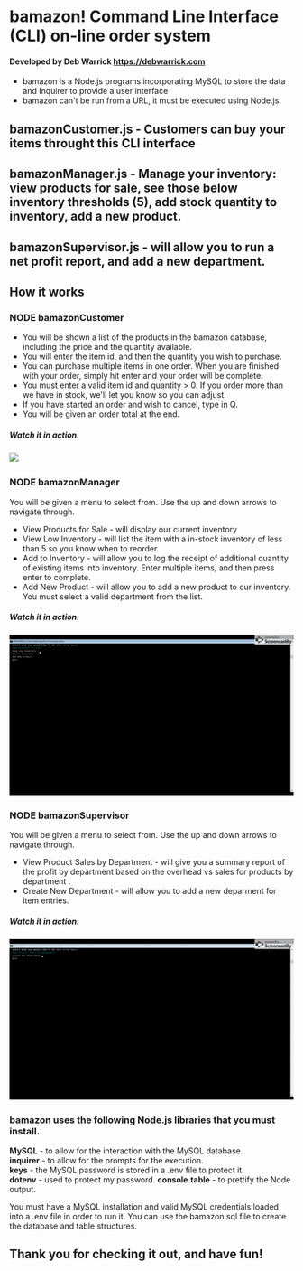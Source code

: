 
# bamazon!  Command Line Interface (CLI) on-line order system
#### Developed by Deb Warrick https://debwarrick.com

* bamazon is a Node.js programs incorporating MySQL to store the data and Inquirer to provide a user interface
* bamazon can't be run from a URL, it must be executed using Node.js.

## bamazonCustomer.js - Customers can buy your items throught this CLI interface  
## bamazonManager.js - Manage your inventory:  view products for sale, see those below inventory thresholds (5), add stock quantity to inventory, add a new product.  
## bamazonSupervisor.js - will allow you to run a net profit report, and add a new department.  


## How it works

### NODE bamazonCustomer

* You will be shown a list of the products in the bamazon database, including the price and the quantity available.
* You will enter the item id, and then the quantity you wish to purchase.  
* You can purchase multiple items in one order.  When you are finished with your order, simply hit enter and your order will be complete.
* You must enter a valid item id and quantity > 0.  If you order more than we have in stock, we'll let you know so you can adjust.
* If you have started an order and wish to cancel, type in Q.  
* You will be given an order total at the end.
  
##### Watch it in action.
![](bamazon/videos/bamazonCustomer.gif)


### NODE bamazonManager

You will be given a menu to select from.  Use the up and down arrows to navigate through.

* View Products for Sale - will display our current inventory 
* View Low Inventory - will list the item with a in-stock inventory of less than 5 so you know when to reorder.
* Add to Inventory - will allow you to log the receipt of additional quantity of existing items into inventory.  Enter multiple items, and  then press enter to complete.
* Add New Product - will allow you to add a new product to our inventory.  You must select a valid department from the list.


##### Watch it in action.
![](videos\bamazonManager.gif)



### NODE bamazonSupervisor

You will be given a menu to select from.  Use the up and down arrows to navigate through.

* View Product Sales by Department - will give you a summary report of the profit by department based on the overhead vs sales for products by department .
* Create New Department - will allow you to add a new deparment for item entries.


##### Watch it in action.
![](bamazonSupervisor.gif)

### bamazon uses the following Node.js libraries that you must install.

**MySQL** - to allow for the interaction with the MySQL database.  
**inquirer** - to allow for the prompts for the execution.  
**keys** - the MySQL password is stored in a .env file to protect it.    
**dotenv** - used to protect my password.
**console.table** - to prettify the Node output.

You must have a MySQL installation and valid MySQL credentials loaded into a .env file in order to run it.
You can use the bamazon.sql file to create the database and table structures.

## Thank you for checking it out, and have fun!
